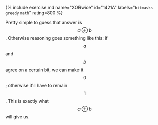 {% include exercise.md name="XORwice" id="1421A" labels="`bitmasks` `greedy` `math`" rating=800 %}

Pretty simple to guess that answer is $$a \oplus b$$.  Otherwise reasoning goes something like this: if $$a$$ and $$b$$ agree on a certain bit, we can make it $$0$$; otherwise it'll have to remain $$1$$.  This is exactly what $$a \oplus b$$ will give us.
